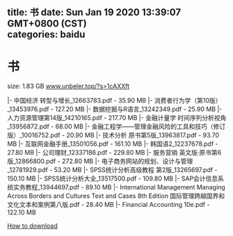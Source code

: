 
title: 书
date: Sun Jan 19 2020 13:39:07 GMT+0800 (CST)    
categories: baidu
---

# 书
size: 1.83 GB
 www.unbeler.top/?s=1cAXXft
 
|- 中国经济  转型与增长_12663783.pdf - 35.90 MB
|- 消费者行为学（第10版）_13453976.pdf - 127.20 MB
|- 数据挖掘与R语言_13242349.pdf - 25.90 MB
|- 人力资源管理第14版_14210165.pdf - 217.70 MB
|- 金融计量学  时间序列分析视角_13956872.pdf - 68.00 MB
|- 金融工程学——管理金融风险的工具和技巧（修订版）_10016752.pdf - 20.90 MB
|- 技术分析 原书第5版_13963817.pdf - 93.70 MB
|- 互联网金融手册_13501056.pdf - 161.10 MB
|- 韩国语2_12237678.pdf - 27.80 MB
|- 公司理财_12337186.pdf - 229.80 MB
|- 服务营销 英文版·原书第6版_12866800.pdf - 272.80 MB
|- 电子商务网站的规划、设计与管理_12781929.pdf - 53.20 MB
|- SPSS统计分析高级教程 第2版_13265697.pdf - 150.10 MB
|- SPSS统计分析大全_13517500.pdf - 109.80 MB
|- SAP会计信息系统实务教程_13944697.pdf - 89.10 MB
|- International Management Managing Across Borders and Cultures Text and Cases 8th Edition 国际管理跨越国界和文化文本和案例第八版.pdf - 28.40 MB
|- Financial Accounting 10e.pdf - 122.10 MB

[How to download](https://bpcam.bemobtrk.com/go/2ceec3aa-1ca2-46d6-b9ff-aaa5c184517c?jno=2670)